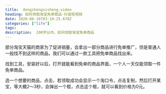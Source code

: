 ```yaml
---
title:  dongshengxisheng-video
heading: 如何领取淘宝免单商品-抖音短视频
date: 2020-06-16T03:10:25.678Z
categories: ["life"]
tags: 
description:  200字以内，如何领取淘宝免单商品
---
```



部分淘宝天猫的商家为了促进销量，会拿出一部分商品进行免单推广，但是普通人一般找不到这样的商品，我们可以通过一款工具把免单商品找出来。

找到工具，安装好以后，打开就能看到免单的商品界面，一个人一天仅能领取一件免单商品。

选一个想要的商品，点击，若领取成功会显示一个淘口令，点击复制，然后打开某宝，等大概2～3秒，会弹出一个框，点击这个框，就可以看到价格为0元。




